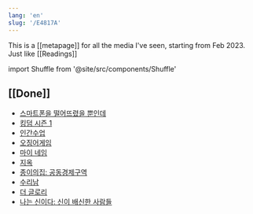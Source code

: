 ```yaml
---
lang: 'en'
slug: '/E4817A'
---
```


This is a [[metapage]] for all the media I've seen, starting from Feb 2023. Just like [[Readings]]

import Shuffle from '@site/src/components/Shuffle'

## [[Done]]

<Shuffle>

- [스마트폰을 떨어뜨렸을 뿐인데](https://www.netflix.com/title/81640988)
- [킹덤 시즌 1](https://www.netflix.com/title/80180171)
- [인간수업](https://www.netflix.com/title/80990668)
- [오징어게임](https://www.netflix.com/title/81040344)
- [마이 네임](https://www.netflix.com/title/81011211)
- [지옥](https://www.netflix.com/title/81256675)
- [종이의집: 공동경제구역](https://www.netflix.com/title/80997343)
- [수리남](https://www.netflix.com/title/81416420)
- [더 글로리](https://www.netflix.com/title/81519223)
- [나는 신이다: 신이 배신한 사람들](https://www.netflix.com/title/81493078)

</Shuffle>
